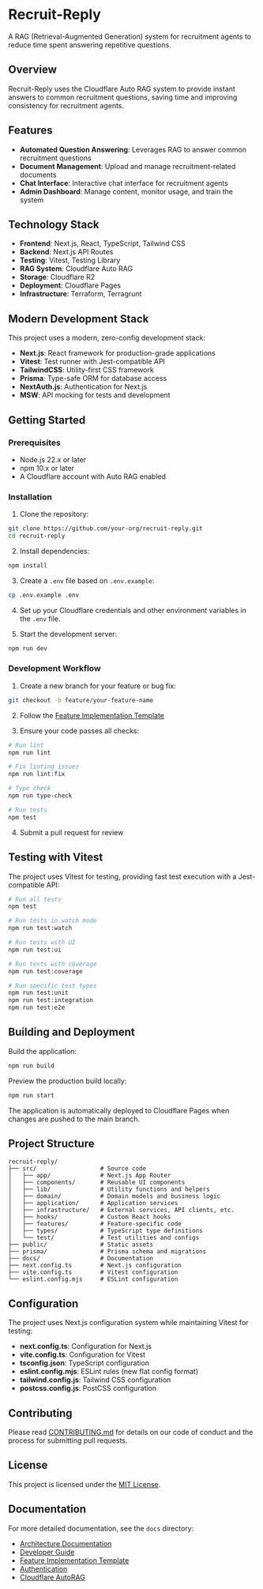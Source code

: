 # Recruit-Reply

A RAG (Retrieval-Augmented Generation) system for recruitment agents to reduce time spent answering repetitive questions.

## Overview

Recruit-Reply uses the Cloudflare Auto RAG system to provide instant answers to common recruitment questions, saving time and improving consistency for recruitment agents.

## Features

- **Automated Question Answering**: Leverages RAG to answer common recruitment questions
- **Document Management**: Upload and manage recruitment-related documents
- **Chat Interface**: Interactive chat interface for recruitment agents
- **Admin Dashboard**: Manage content, monitor usage, and train the system

## Technology Stack

- **Frontend**: Next.js, React, TypeScript, Tailwind CSS
- **Backend**: Next.js API Routes
- **Testing**: Vitest, Testing Library
- **RAG System**: Cloudflare Auto RAG
- **Storage**: Cloudflare R2
- **Deployment**: Cloudflare Pages
- **Infrastructure**: Terraform, Terragrunt

## Modern Development Stack

This project uses a modern, zero-config development stack:

- **Next.js**: React framework for production-grade applications
- **Vitest**: Test runner with Jest-compatible API
- **TailwindCSS**: Utility-first CSS framework
- **Prisma**: Type-safe ORM for database access
- **NextAuth.js**: Authentication for Next.js
- **MSW**: API mocking for tests and development

## Getting Started

### Prerequisites

- Node.js 22.x or later
- npm 10.x or later
- A Cloudflare account with Auto RAG enabled

### Installation

1. Clone the repository:

```bash
git clone https://github.com/your-org/recruit-reply.git
cd recruit-reply
```

2. Install dependencies:

```bash
npm install
```

3. Create a `.env` file based on `.env.example`:

```bash
cp .env.example .env
```

4. Set up your Cloudflare credentials and other environment variables in the `.env` file.

5. Start the development server:

```bash
npm run dev
```

### Development Workflow

1. Create a new branch for your feature or bug fix:

```bash
git checkout -b feature/your-feature-name
```

2. Follow the [Feature Implementation Template](./docs/feature-template.md)

3. Ensure your code passes all checks:

```bash
# Run lint
npm run lint

# Fix linting issues
npm run lint:fix

# Type check
npm run type-check

# Run tests
npm test
```

4. Submit a pull request for review

## Testing with Vitest

The project uses Vitest for testing, providing fast test execution with a Jest-compatible API:

```bash
# Run all tests
npm test

# Run tests in watch mode
npm run test:watch

# Run tests with UI
npm run test:ui

# Run tests with coverage
npm run test:coverage

# Run specific test types
npm run test:unit
npm run test:integration
npm run test:e2e
```

## Building and Deployment

Build the application:

```bash
npm run build
```

Preview the production build locally:

```bash
npm run start
```

The application is automatically deployed to Cloudflare Pages when changes are pushed to the main branch.

## Project Structure

```
recruit-reply/
├── src/                  # Source code
│   ├── app/              # Next.js App Router
│   ├── components/       # Reusable UI components 
│   ├── lib/              # Utility functions and helpers
│   ├── domain/           # Domain models and business logic
│   ├── application/      # Application services
│   ├── infrastructure/   # External services, API clients, etc.
│   ├── hooks/            # Custom React hooks
│   ├── features/         # Feature-specific code
│   ├── types/            # TypeScript type definitions
│   └── test/             # Test utilities and configs
├── public/               # Static assets
├── prisma/               # Prisma schema and migrations
├── docs/                 # Documentation
├── next.config.ts        # Next.js configuration
├── vite.config.ts        # Vitest configuration
└── eslint.config.mjs     # ESLint configuration
```

## Configuration

The project uses Next.js configuration system while maintaining Vitest for testing:

- **next.config.ts**: Configuration for Next.js
- **vite.config.ts**: Configuration for Vitest
- **tsconfig.json**: TypeScript configuration
- **eslint.config.mjs**: ESLint rules (new flat config format)
- **tailwind.config.js**: Tailwind CSS configuration
- **postcss.config.js**: PostCSS configuration

## Contributing

Please read [CONTRIBUTING.md](./CONTRIBUTING.md) for details on our code of conduct and the process for submitting pull requests.

## License

This project is licensed under the [MIT License](./LICENSE).

## Documentation

For more detailed documentation, see the `docs` directory:

- [Architecture Documentation](./docs/architecture/ARCHITECTURE.md)
- [Developer Guide](./docs/development/DEVELOPER.md)
- [Feature Implementation Template](./docs/feature-template.md)
- [Authentication](./docs/authentication.md)
- [Cloudflare AutoRAG](./docs/cloudflare-autorag.md)